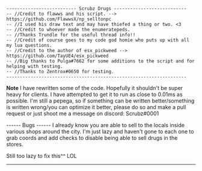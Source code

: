 ```
-------------------------- Scrubz Drugs ---------------------------
-- //Credit to flawws and his script. --> https://github.com/FlawwsX/np_selltonpc
-- //I used his draw text and may have thiefed a thing or two. <3
-- //Credit to whoever made the enumeratepeds.
-- //Thanks Trundle for the useful thread info!!
-- //Credit of course goes to my code god homie who puts up with all my lua questions.
-- //Credit to the author of esx_pickweed --> https://github.com/TayUE4/esx_pickweed
-- //Big thanks to Pulga#7662 for some additions to the script and for helping with testing. 
-- //Thanks to Zentrox#0650 for testing.
-------------------------------------------------------------------
```

**Note**
I have rewritten some of the code. Hopefully it shouldn't be super heavy for clients. I have attempted to get it to run as close to 0.01ms as possible. I'm still a pepega, so if something can be written better/something is written wrong/you can optimize it better, please do so and make a pull request or just shoot me a message on discord: Scrubz#0001

------ Bugs ------
I already know you are able to sell to the locals inside various shops around the city. I'm just lazy and haven't gone to each one to grab coords and add checks to disable being able to sell drugs in the stores.

Still too lazy to fix this^^ LOL

---------------------------------------------------
